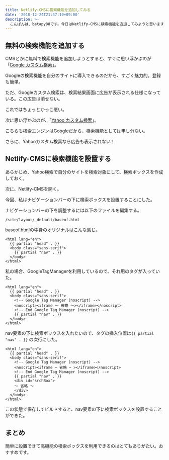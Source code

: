 ```yaml
---
title: Netlify-CMSに検索機能を追加してみる
date: '2018-12-24T21:47:10+09:00'
description: >-
  こんばんは、batapy88です。今日はNetlify-CMSに検索機能を追加してみようと思います。今回はひとまず追加だけしてみます。レイアウト調整は後回し。
---
```

## 無料の検索機能を追加する

CMSとかに無料で検索機能を追加しようとすると、すぐに思い浮かぶのが「[Google カスタム検索](https://cse.google.co.jp/cse/)」。

Googleの検索機能を自分のサイトに導入できるのだから、すごく魅力的。登録も簡単。

ただ、Googleカスタム検索は、検索結果画面に広告が表示される仕様になっている。この広告は消せない。

これではちょっとかっこ悪い。

次に思い浮かぶのが、「[Yahoo カスタム検索](https://custom.search.yahoo.co.jp/)」。

こちらも検索エンジンはGoogleだから、検索機能としては申し分ない。

さらに、Yahooカスタム検索なら広告も表示されない！

## Netlify-CMSに検索機能を設置する

あらかじめ、Yahoo検索で自分のサイトを検索対象にして、検索ボックスを作成しておく。

次に、Netlify-CMSを開く。

今回、私はナビゲーションバーの下に検索ボックスを設置することにした。

ナビゲーションバーの下を調整するには以下のファイルを編集する。

``` /site/layout/_default/baseof.html ```

baseof.htmlの中身のオリジナルはこんな感じ。

```
<html lang="en">
  {{ partial "head" . }}
  <body class="sans-serif">
    {{ partial "nav" . }}
  </body>
</html>
```

私の場合、GoogleTagManagerを利用しているので、それ用のタグが入っていた。

```
<html lang="en">
  {{ partial "head" . }}
  <body class="sans-serif">
    <!-- Google Tag Manager (noscript) -->
    <noscript><iframe ～ 省略 ～></iframe></noscript>
    <!-- End Google Tag Manager (noscript) -->
    {{ partial "nav" . }}
  </body>
</html>
```

nav要素の下に検索ボックスを入れたいので、タグの挿入位置は``` {{ partial "nav" . }} ``` の次行にした。

```
<html lang="en">
  {{ partial "head" . }}
  <body class="sans-serif">
    <!-- Google Tag Manager (noscript) -->
    <noscript><iframe ~ 省略 ~ ></iframe></noscript>
    <!-- End Google Tag Manager (noscript) -->
    {{ partial "nav" . }}
    <div id="srchBox">
    ～ 省略 ～
    </div>
  </body>
</html>
```

この状態で保存してビルドすると、nav要素の下に検索ボックスを設置することができた。

## まとめ

簡単に設置できて高機能の検索ボックスを利用できるのはとてもありがたい。おすすめです。